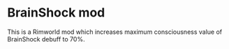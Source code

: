 # BrainShock mod

This is a Rimworld mod which increases maximum consciousness value of BrainShock debuff to 70%.
